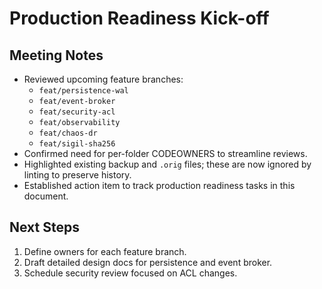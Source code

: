 # Production Readiness Kick-off

## Meeting Notes
- Reviewed upcoming feature branches:
  - `feat/persistence-wal`
  - `feat/event-broker`
  - `feat/security-acl`
  - `feat/observability`
  - `feat/chaos-dr`
  - `feat/sigil-sha256`
- Confirmed need for per-folder CODEOWNERS to streamline reviews.
- Highlighted existing backup and `.orig` files; these are now ignored by linting to preserve history.
- Established action item to track production readiness tasks in this document.

## Next Steps
1. Define owners for each feature branch.
2. Draft detailed design docs for persistence and event broker.
3. Schedule security review focused on ACL changes.
